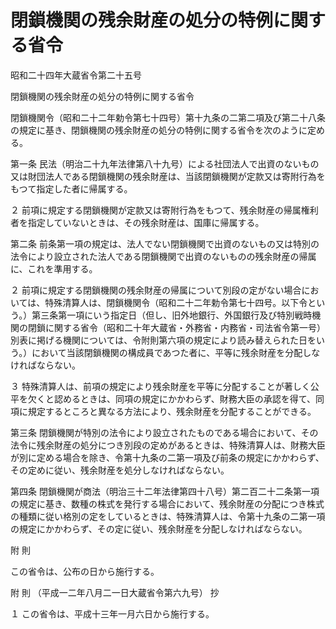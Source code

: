 # 閉鎖機関の残余財産の処分の特例に関する省令

昭和二十四年大蔵省令第二十五号

閉鎖機関の残余財産の処分の特例に関する省令

閉鎖機関令（昭和二十二年勅令第七十四号）第十九条の二第二項及び第二十八条の規定に基き、閉鎖機関の残余財産の処分の特例に関する省令を次のように定める。

第一条 民法（明治二十九年法律第八十九号）による社団法人で出資のないもの又は財団法人である閉鎖機関の残余財産は、当該閉鎖機関が定款又は寄附行為をもつて指定した者に帰属する。

２ 前項に規定する閉鎖機関が定款又は寄附行為をもつて、残余財産の帰属権利者を指定していないときは、その残余財産は、国庫に帰属する。

第二条 前条第一項の規定は、法人でない閉鎖機関で出資のないもの又は特別の法令により設立された法人である閉鎖機関で出資のないものの残余財産の帰属に、これを準用する。

２ 前項に規定する閉鎖機関の残余財産の帰属について別段の定がない場合においては、特殊清算人は、閉鎖機関令（昭和二十二年勅令第七十四号。以下令という。）第三条第一項にいう指定日（但し、旧外地銀行、外国銀行及び特別戦時機関の閉鎖に関する省令（昭和二十年大蔵省・外務省・内務省・司法省令第一号）別表に掲げる機関については、令附則第六項の規定により読み替えられた日をいう。）において当該閉鎖機関の構成員であつた者に、平等に残余財産を分配しなければならない。

３ 特殊清算人は、前項の規定により残余財産を平等に分配することが著しく公平を欠くと認めるときは、同項の規定にかかわらず、財務大臣の承認を得て、同項に規定するところと異なる方法により、残余財産を分配することができる。

第三条 閉鎖機関が特別の法令により設立されたものである場合において、その法令に残余財産の処分につき別段の定めがあるときは、特殊清算人は、財務大臣が別に定める場合を除き、令第十九条の二第一項及び前条の規定にかかわらず、その定めに従い、残余財産を処分しなければならない。

第四条 閉鎖機関が商法（明治三十二年法律第四十八号）第二百二十二条第一項の規定に基き、数種の株式を発行する場合において、残余財産の分配につき株式の種類に従い格別の定をしているときは、特殊清算人は、令第十九条の二第一項の規定にかかわらず、その定に従い、残余財産を分配しなければならない。

附 則

この省令は、公布の日から施行する。

附 則 （平成一二年八月二一日大蔵省令第六九号） 抄

１ この省令は、平成十三年一月六日から施行する。
